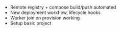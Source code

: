 - Remote registry + compose build/push automated
- New deployment workflow, lifecycle hooks
- Worker join on provision working
- Setup basic project
